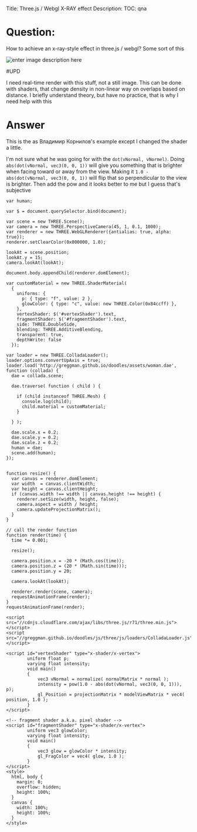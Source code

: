 Title: Three.js / Webgl X-RAY effect
Description:
TOC: qna

# Question:

How to achieve an x-ray-style effect in three.js / webgl? Some sort of this

![enter image description here][1]

#UPD

I need real-time render with this stuff, not a still image. This can be done with shaders, that change density in non-linear way on overlaps based on distance. I briefly understand theory, but have no practice, that is why I need help with this

  [1]: http://i.stack.imgur.com/K36XV.jpg

# Answer

This is the as Владимир Корнилов's example except I changed the shader a little.

I'm not sure what he was going for with the `dot(vNormal, vNormel)`. Doing `abs(dot(vNormal, vec3(0, 0, 1))` will give you something that is brighter when facing toward or away from the view. Making it `1.0 - abs(dot(vNormal, vec3(0, 0, 1))` will flip that so perpendicular to the view is brighter. Then add the pow and it looks better to me but I guess that's subjective


<!-- begin snippet: js hide: false -->

<!-- language: lang-js -->

    var human;

    var $ = document.querySelector.bind(document);

    var scene = new THREE.Scene();
    var camera = new THREE.PerspectiveCamera(45, 1, 0.1, 1000);
    var renderer = new THREE.WebGLRenderer({antialias: true, alpha: true});
    renderer.setClearColor(0x000000, 1.0);

    lookAt = scene.position;
    lookAt.y = 15;
    camera.lookAt(lookAt);

    document.body.appendChild(renderer.domElement);

    var customMaterial = new THREE.ShaderMaterial(
      {
        uniforms: {
          p: { type: "f", value: 2 },
          glowColor: { type: "c", value: new THREE.Color(0x84ccff) },
        },
        vertexShader: $('#vertexShader').text,
        fragmentShader: $('#fragmentShader').text,
        side: THREE.DoubleSide,
        blending: THREE.AdditiveBlending,
        transparent: true,
        depthWrite: false
      });

    var loader = new THREE.ColladaLoader();
    loader.options.convertUpAxis = true;
    loader.load('http://greggman.github.io/doodles/assets/woman.dae', function (collada) {
      dae = collada.scene;

      dae.traverse( function ( child ) {

        if (child instanceof THREE.Mesh) {
          console.log(child);
          child.material = customMaterial;
        }

      } );

      dae.scale.x = 0.2;
      dae.scale.y = 0.2;
      dae.scale.z = 0.2;
      human = dae;
      scene.add(human);
    });


    function resize() {
      var canvas = renderer.domElement;
      var width  = canvas.clientWidth;
      var height = canvas.clientHeight;
      if (canvas.width !== width || canvas.height !== height) {
        renderer.setSize(width, height, false);
        camera.aspect = width / height;
        camera.updateProjectionMatrix();
      }
    }
        
    // call the render function
    function render(time) {
      time *= 0.001;
      
      resize();

      camera.position.x = -20 * (Math.cos(time));
      camera.position.z = (20 * (Math.sin(time)));
      camera.position.y = 20;

      camera.lookAt(lookAt);

      renderer.render(scene, camera);
      requestAnimationFrame(render);
    }
    requestAnimationFrame(render);

<!-- language: lang-html -->

    <script src="//cdnjs.cloudflare.com/ajax/libs/three.js/r71/three.min.js"></script>
    <script src="//greggman.github.io/doodles/js/three/js/loaders/ColladaLoader.js"></script>

    <script id="vertexShader" type="x-shader/x-vertex">
            uniform float p;
            varying float intensity;
            void main()
            {
                vec3 vNormal = normalize( normalMatrix * normal );
                intensity = pow(1.0 - abs(dot(vNormal, vec3(0, 0, 1))), p);
                gl_Position = projectionMatrix * modelViewMatrix * vec4( position, 1.0 );
            }
    </script>

    <!-- fragment shader a.k.a. pixel shader -->
    <script id="fragmentShader" type="x-shader/x-vertex">
            uniform vec3 glowColor;
            varying float intensity;
            void main()
            {
                vec3 glow = glowColor * intensity;
                gl_FragColor = vec4( glow, 1.0 );
            }
    </script>
    <style>
      html, body {
        margin: 0;
        overflow: hidden;
        height: 100%;
      }
      canvas {
        width: 100%;
        height: 100%;
      }
    </style>

<!-- end snippet -->


